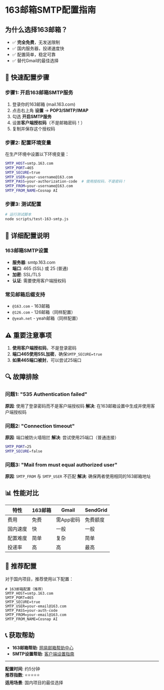 # 163邮箱SMTP配置指南

## 为什么选择163邮箱？
- ✅ **完全免费**，无发送限制
- ✅ 国内服务器，投递速度快
- ✅ 配置简单，稳定可靠
- ✅ 替代Gmail的最佳选择

## 🚀 快速配置步骤

### 步骤1: 开启163邮箱SMTP服务

1. 登录你的163邮箱 (mail.163.com)
2. 点击右上角 **设置** → **POP3/SMTP/IMAP**
3. 勾选 **开启SMTP服务**
4. 设置**客户端授权码**（不是邮箱密码！）
5. 复制并保存这个授权码

### 步骤2: 配置环境变量

在生产环境中设置以下环境变量：

```bash
SMTP_HOST=smtp.163.com
SMTP_PORT=465
SMTP_SECURE=true
SMTP_USER=your-username@163.com
SMTP_PASS=your-authorization-code  # 使用授权码，不是密码！
SMTP_FROM=your-username@163.com
SMTP_FROM_NAME=Cosnap AI
```

### 步骤3: 测试配置

```bash
# 运行测试脚本
node scripts/test-163-smtp.js
```

## 🔧 详细配置说明

### 163邮箱SMTP设置
- **服务器**: smtp.163.com
- **端口**: 465 (SSL) 或 25 (普通)
- **加密**: SSL/TLS
- **认证**: 需要使用客户端授权码

### 常见邮箱后缀支持
- `@163.com` - 163邮箱
- `@126.com` - 126邮箱（同样配置）
- `@yeah.net` - yeah邮箱（同样配置）

## ⚠️ 重要注意事项

1. **使用客户端授权码**，不是登录密码
2. **端口465使用SSL加密**，确保`SMTP_SECURE=true`
3. **如果465端口被封**，可以尝试25端口

## 🔍 故障排除

### 问题1: "535 Authentication failed"
**原因**: 使用了登录密码而不是客户端授权码
**解决**: 在163邮箱设置中生成并使用客户端授权码

### 问题2: "Connection timeout"
**原因**: 端口被防火墙阻拦
**解决**: 尝试使用25端口（普通连接）
```bash
SMTP_PORT=25
SMTP_SECURE=false
```

### 问题3: "Mail from must equal authorized user"
**原因**: `SMTP_FROM` 与 `SMTP_USER` 不匹配
**解决**: 确保两者使用相同的163邮箱地址

## 📊 性能对比

| 特性 | 163邮箱 | Gmail | SendGrid |
|------|---------|-------|----------|
| 费用 | 免费 | 需App密码 | 免费额度 |
| 国内速度 | 快 | 一般 | 一般 |
| 配置难度 | 简单 | 复杂 | 简单 |
| 投递率 | 高 | 高 | 最高 |

## 🎯 推荐配置

对于国内项目，推荐使用以下配置：

```env
# 163邮箱配置（推荐）
SMTP_HOST=smtp.163.com
SMTP_PORT=465
SMTP_SECURE=true
SMTP_USER=your-email@163.com
SMTP_PASS=your-auth-code
SMTP_FROM=your-email@163.com
SMTP_FROM_NAME=Cosnap AI
```

## 📞 获取帮助

- **163邮箱帮助**: [网易邮箱帮助中心](http://help.163.com/)
- **SMTP设置帮助**: [客户端设置指南](http://help.163.com/09/1223/14/5R7P3QI100753VB8.html)

---

**配置时间**: 约5分钟  
**推荐指数**: ⭐⭐⭐⭐⭐  
**适用场景**: 国内项目的最佳选择